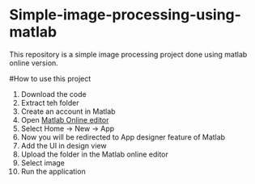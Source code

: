 # Simple-image-processing-using-matlab
This repository is a simple image processing project done using matlab online version.

#How to use this project
1) Download the code
2) Extract teh folder 
3) Create an account in Matlab
4) Open <a href="https://matlab.mathworks.com/"> Matlab Online editor</a>
5) Select Home -> New -> App
6) Now you will be redirected to App designer feature of Matlab
7) Add the UI in design view
8) Upload the folder in the Matlab online editor
9) Select image 
10) Run the application 
